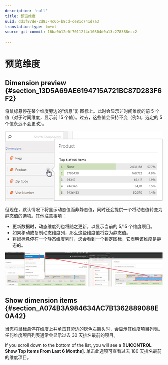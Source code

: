 ```yaml
---
description: 'null'
title: 预览维度
uuid: dd1f87de-2d83-4c6b-b8cd-ce81c741d7a3
translation-type: tm+mt
source-git-commit: 16ba0b12e0f70112f4c10804d0a13c278388ecc2

---
```



# 预览维度

## Dimension preview {#section_13D5A69AE6194715A721BC87D283F6F2}

将鼠标悬停在某个维度旁边的“信息”(i) 图标上。此时会显示非时间维度的前 5 个值（对于时间维度，显示前 15 个值）。过去，这些值会保持不变（例如，选定的 5 个值永远不会更改）。

![](assets/dimension-preview.png)

但现在，默认情况下将显示动态值而非静态值，同时还会提供一个将动态值转变为静态值的选项。其他注意事项：

* 更新数据时，动态维度列也将随之更新，以显示当前的 5/15 个维度项目。
* 如果移动或复制动态维度列，那么这些维度值将变为静态值。
* 将鼠标悬停在一个静态维度列时，您会看到一个锁定图标，它表明该维度是静态的。

![](assets/dimension_static.png)

## Show dimension items {#section_A074B3A984634AC7B1362889088E0A42}

当您将鼠标悬停在维度上并单击其旁边的灰色右箭头时，会显示其维度项目列表。任何维度项目列表通常会显示过去 30 天排名最前的项目。

If you scroll down to the bottom of the list, you will see a **[!UICONTROL Show Top Items From Last 6 Months]**. 单击此选项可查看过去 180 天排名最前的维度项目。
